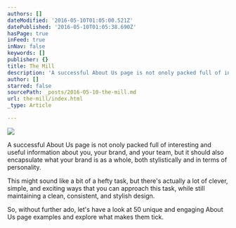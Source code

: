 ```yaml
---
authors: []
dateModified: '2016-05-10T01:05:00.521Z'
datePublished: '2016-05-10T01:05:38.690Z'
hasPage: true
inFeed: true
inNav: false
keywords: []
publisher: {}
title: The Mill
description: 'A successful About Us page is not onoly packed full of interesting and useful information about you, your brand, and your team, but it should also encapsulate what your brand is as a whole, both stylistically and in terms of personality.'
author: []
starred: false
sourcePath: _posts/2016-05-10-the-mill.md
url: the-mill/index.html
_type: Article

---
```

![](https://the-grid-user-content.s3-us-west-2.amazonaws.com/d7644c50-6bf4-4e19-8da8-65b53ff913a7.jpg)

A successful About Us page is not onoly packed full of interesting and useful information about you, your brand, and your team, but it should also encapsulate what your brand is as a whole, both stylistically and in terms of personality.

This might sound like a bit of a hefty task, but there's actually a lot of clever, simple, and exciting ways that you can approach this task, while still maintaining a clean, consistent, and stylish design.

So, without further ado, let's have a look at 50 unique and engaging About Us page examples and explore what makes them tick.